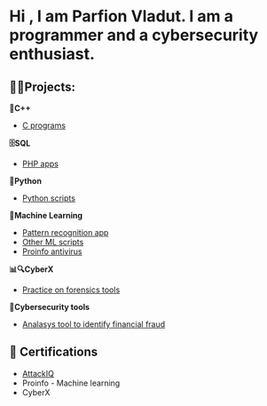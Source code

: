 <h1>Hi , I am Parfion Vladut. I am a programmer and a cybersecurity enthusiast. </h1>

<h2> 👨‍💻Projects: </h2>




<b>🚀C++</b>

- [C programs](https://github.com/parfionvladut/C-programs)


<b>🗄️SQL</b>
- [PHP apps](https://github.com/parfionvladut/PHP-app)

<b>🐍Python</b>
- [Python scripts](https://github.com/parfionvladut/Python-scripts)

<b>🤖Machine Learning</b>
- [Pattern recognition app](https://github.com/parfionvladut/Pattern-recognition/tree/main)
- [Other ML scripts](https://github.com/parfionvladut/Ml-appps)
- [Proinfo antivirus]()

<b>📊🔍CyberX</b>

- [Practice on forensics tools](https://github.com/parfionvladut/CyberX)

<b>🧰Cybersecurity tools</b>

- [Analasys tool to identify financial fraud](https://github.com/parfionvladut/Digital-proof-abstraction)

<h2>📝 Certifications</h2>

- [AttackIQ](https://www.credly.com/users/parfion-vladut/badges)
- Proinfo - Machine learning
- CyberX

